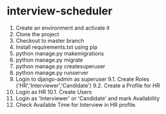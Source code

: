 # interview-scheduler

1. Create an environment and activate it
2. Clone the project
3. Checkout to master branch
4. Install requirements.txt using pip
5. python manage.py makemigrations
6. python manage.py migrate
7. python manage.py createsuperuser
8. python manage.py runserver
9. Login to django-admin as superuser
    9.1. Create Roles ('HR','Interviewer','Candidate')
    9.2. Create a Profile for HR
10. Login as HR
    10.1. Create Users
11. Login as 'Interviewer' or 'Candidate' and mark Availability
12. Check Available Time for Interview in HR profile.
